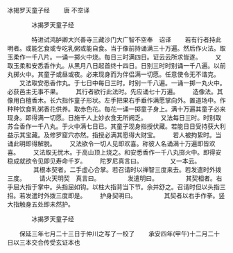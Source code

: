   冰揭罗天童子经
　　唐 不空译




　　　　冰揭罗天童子经

　　　　特进试鸿胪卿大兴善寺三藏沙门大广智不空奉　诏译
　　若有行者持此明者。或能乞食或专吃乳粥或能自食。当于像前持诵满三十万遍。然后作火法。取玉柔作一千八片。一诵一掷火中烧。每日三时满四日。证云云所求皆遂。
　　又取玉柔和安悉香作丸。从黑月八日起首终十四日。日别三时时别诵一千八遍。以前丸掷火中。其童子或昼或夜。必来现身而为伴侣满一切愿。任意使令无不谐克。
　　又法取安悉香作丸。于七日中每日三时。时别一千八遍。一诵一掷一丸火中。必获邑主无事不果。
　　其行者欲行此法时。先应诵七十万遍。
　　造像法。其像用白檀香木。长六指作童子形状。左手把果右手垂作满愿掌向外。置道场中。作种种饮食乳粥香花供养。取赤色花。每花一诵一掷童子身上。满十万遍其童子必来现身。即得满一切愿。日施千人上妙衣食无所阙乏。
　　又法每日三时。时别取苏合香作一千八丸。于火中满七日已。其童子现身指授伏藏。若能日日受持获大利益示其宝藏。及修罗窟穴亦然。指授必满其愿得大财宝。
　　若人被拘絷时。当诵此明即得解脱。
　　又法欲令一切人见即欢喜。称彼人名诵满十万遍即皆欢喜。
　　又法取无忧木。于高山顶上烧之。和安悉香作一千八丸掷火中。即得安稳成就欲令见即见寿命千岁。
　　陀罗尼真言曰。
　　
　　又一本云。
　　
　　其根本契者。二手虚心合掌。若召请时以禅智三度来去。若发遣时外拨三度。
　　请火天明契　真言曰。
　　
　　发遣明曰。
　　
　　其契相者。右手屈大指于掌中。头指屈如钩。以柱大指背当下节。余并舒之。召请时但以头指三招。若发遣时外拨三度即是。
　　护身契明曰。
　　
　　其契者以右手作拳。竖大指触身五处即未然护。

　　　　冰揭罗天童子经

　　保延三年七月二十三日于仲川之写了一校了
　　承安四年(甲午)十二月二十日以三本交合传受玄证本也

